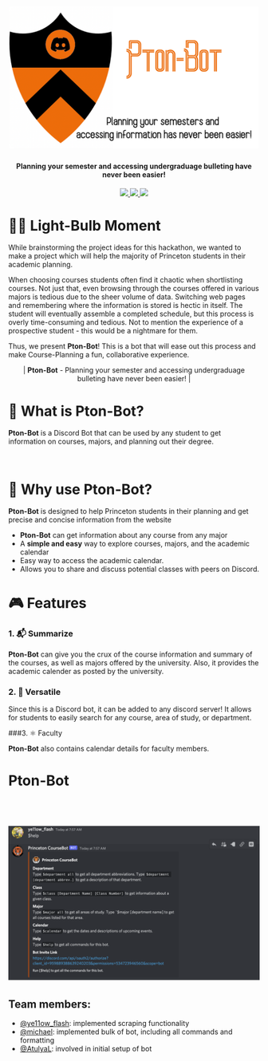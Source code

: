 <h1 align="center">
  <br>
  <a href="https://github.com/Ye11ow-Flash/HackPrinceton/blob/main/ptonbot-modified.png"><img src="https://github.com/Ye11ow-Flash/HackPrinceton/blob/main/ptonbot-modified.png" alt="ptonbot" width="500"></a>
<!--   Pton-Bot -->
</h1>

<!-- ------------------------------------------ -->

<h4 align="center">Planning your semester and accessing undergraduage bulleting have never been easier!</h4>

<p align="center">
  <a href="https://img.shields.io/badge/python-v3.6%2B-blue">
    <img src="https://img.shields.io/badge/python-v3.6%2B-blue">
  </a>
  
  <a href="https://img.shields.io/badge/json-%20%7B%3B%7D-orange">
    <img src="https://img.shields.io/badge/json-%20%7B%3B%7D-orange">
  </a>
  
  <a href="https://img.shields.io/badge/discord-Bot-9cf?logo=discord">
    <img src="https://img.shields.io/badge/discord-Bot-9cf?logo=discord">
  </a>

</p>

<!-- Demo Video -->

# 🧘‍♀️ Light-Bulb Moment

While brainstorming the project ideas for this hackathon, we wanted to make a project which will help the majority of Princeton students in their academic planning. 

When choosing courses students often find it chaotic when shortlisting courses. 
Not just that, even browsing through the courses offered in various majors is tedious due to the sheer volume of data. 
Switching web pages and remembering where the information is stored is hectic in itself. 
The student will eventually assemble a completed schedule, but this process is overly time-consuming and tedious. Not to mention the experience of a prospective student - this would be a nightmare for them.

Thus, we present **Pton-Bot**! This is a bot that will ease out this process and make Course-Planning a fun, collaborative experience.

<p align="center"> | <b>Pton-Bot</b>  -  Planning your semester and accessing undergraduage bulleting have never been easier! |</p>

# 👀 What is Pton-Bot?

**Pton-Bot** is a Discord Bot that can be used by any student to get information on courses, majors, and planning out their degree.

<br>


# 🤖 Why use Pton-Bot?

**Pton-Bot** is designed to help Princeton students in their planning and get precise and concise information from the website

- **Pton-Bot** can get information about any course from any major
- A **simple and easy** way to explore courses, majors, and the academic calendar
- Easy way to access the academic calendar.
- Allows you to share and discuss potential classes with peers on Discord.

# 🎮 Features

### 1. 📬 Summarize

**Pton-Bot** can give you the crux of the course information and summary of the courses, as well as majors offered by the university. Also, it provides the academic calender as posted by the university.

### 2. 🚀 Versatile

Since this is a Discord bot, it can be added to any discord server! It allows for students to easily search for any course, area of study, or department.

###3. ⚛️ Faculty

**Pton-Bot** also contains calendar details for faculty members. 

# Pton-Bot

<h1 align="center">
  <br>
  <a href="https://github.com/Ye11ow-Flash/HackPrinceton/blob/main/Botdemo.png"><img src="https://github.com/Ye11ow-Flash/HackPrinceton/blob/main/Botdemo.png" alt="Pton-Bot" width="800"></a>
<!--   <br>
  Json Schema
  <br> -->
</h1>

## Team members:
- [@ye11ow_flash](https://www.linkedin.com/in/jaineel97/): implemented scraping functionality
- [@michael](https://github.com/mwei4): implemented bulk of bot, including all commands and formatting
- [@AtulyaL](https://github.com/AtulyaL): involved in initial setup of bot
